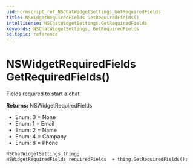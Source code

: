 ```yaml
---
uid: crmscript_ref_NSChatWidgetSettings_GetRequiredFields
title: NSWidgetRequiredFields GetRequiredFields()
intellisense: NSChatWidgetSettings.GetRequiredFields
keywords: NSChatWidgetSettings, GetRequiredFields
so.topic: reference
---
```


# NSWidgetRequiredFields GetRequiredFields()

Fields required to start a chat

**Returns:** NSWidgetRequiredFields

* Enum: 0 = None 
* Enum: 1 = Email 
* Enum: 2 = Name 
* Enum: 4 = Company 
* Enum: 8 = Phone 

```crmscript
NSChatWidgetSettings thing;
NSWidgetRequiredFields requiredFields  = thing.GetRequiredFields();
```

